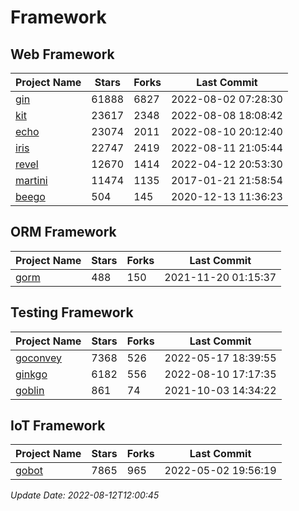 # Framework

## Web Framework
| Project Name | Stars | Forks | Last Commit |
| ------------ | ----- | ----- | ----------- |
| [gin](https://github.com/gin-gonic/gin) | 61888 | 6827 | 2022-08-02 07:28:30 |
| [kit](https://github.com/go-kit/kit) | 23617 | 2348 | 2022-08-08 18:08:42 |
| [echo](https://github.com/labstack/echo) | 23074 | 2011 | 2022-08-10 20:12:40 |
| [iris](https://github.com/kataras/iris) | 22747 | 2419 | 2022-08-11 21:05:44 |
| [revel](https://github.com/revel/revel) | 12670 | 1414 | 2022-04-12 20:53:30 |
| [martini](https://github.com/go-martini/martini) | 11474 | 1135 | 2017-01-21 21:58:54 |
| [beego](https://github.com/astaxie/beego) | 504 | 145 | 2020-12-13 11:36:23 |

## ORM Framework
| Project Name | Stars | Forks | Last Commit |
| ------------ | ----- | ----- | ----------- |
| [gorm](https://github.com/jinzhu/gorm) | 488 | 150 | 2021-11-20 01:15:37 |

## Testing Framework
| Project Name | Stars | Forks | Last Commit |
| ------------ | ----- | ----- | ----------- |
| [goconvey](https://github.com/smartystreets/goconvey) | 7368 | 526 | 2022-05-17 18:39:55 |
| [ginkgo](https://github.com/onsi/ginkgo) | 6182 | 556 | 2022-08-10 17:17:35 |
| [goblin](https://github.com/franela/goblin) | 861 | 74 | 2021-10-03 14:34:22 |

## IoT Framework
| Project Name | Stars | Forks | Last Commit |
| ------------ | ----- | ----- | ----------- |
| [gobot](https://github.com/hybridgroup/gobot) | 7865 | 965 | 2022-05-02 19:56:19 |

*Update Date: 2022-08-12T12:00:45*